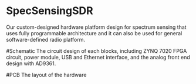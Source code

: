 # SpecSensingSDR
Our custom-designed hardware platform design for spectrum sensing that uses fully programmable architecture
and it can also be used for general software-defined radio platform.

#Schematic
The circuit design of each blocks, including ZYNQ 7020 FPGA circuit, power module, USB and Ethernet interface, and the analog front end design with AD9361.

#PCB
The layout of the hardware
